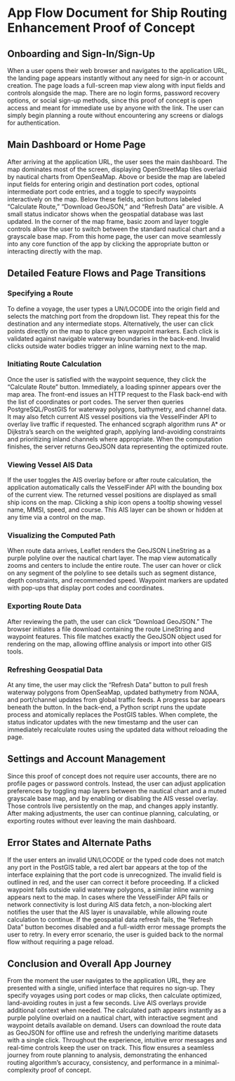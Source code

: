 # App Flow Document for Ship Routing Enhancement Proof of Concept

## Onboarding and Sign-In/Sign-Up
When a user opens their web browser and navigates to the application URL, the landing page appears instantly without any need for sign-in or account creation. The page loads a full-screen map view along with input fields and controls alongside the map. There are no login forms, password recovery options, or social sign-up methods, since this proof of concept is open access and meant for immediate use by anyone with the link. The user can simply begin planning a route without encountering any screens or dialogs for authentication.

## Main Dashboard or Home Page
After arriving at the application URL, the user sees the main dashboard. The map dominates most of the screen, displaying OpenStreetMap tiles overlaid by nautical charts from OpenSeaMap. Above or beside the map are labeled input fields for entering origin and destination port codes, optional intermediate port code entries, and a toggle to specify waypoints interactively on the map. Below these fields, action buttons labeled “Calculate Route,” “Download GeoJSON,” and “Refresh Data” are visible. A small status indicator shows when the geospatial database was last updated. In the corner of the map frame, basic zoom and layer toggle controls allow the user to switch between the standard nautical chart and a grayscale base map. From this home page, the user can move seamlessly into any core function of the app by clicking the appropriate button or interacting directly with the map.

## Detailed Feature Flows and Page Transitions

### Specifying a Route
To define a voyage, the user types a UN/LOCODE into the origin field and selects the matching port from the dropdown list. They repeat this for the destination and any intermediate stops. Alternatively, the user can click points directly on the map to place green waypoint markers. Each click is validated against navigable waterway boundaries in the back-end. Invalid clicks outside water bodies trigger an inline warning next to the map.

### Initiating Route Calculation
Once the user is satisfied with the waypoint sequence, they click the “Calculate Route” button. Immediately, a loading spinner appears over the map area. The front-end issues an HTTP request to the Flask back-end with the list of coordinates or port codes. The server then queries PostgreSQL/PostGIS for waterway polygons, bathymetry, and channel data. It may also fetch current AIS vessel positions via the VesselFinder API to overlay live traffic if requested. The enhanced scgraph algorithm runs A* or Dijkstra’s search on the weighted graph, applying land-avoiding constraints and prioritizing inland channels where appropriate. When the computation finishes, the server returns GeoJSON data representing the optimized route.

### Viewing Vessel AIS Data
If the user toggles the AIS overlay before or after route calculation, the application automatically calls the VesselFinder API with the bounding box of the current view. The returned vessel positions are displayed as small ship icons on the map. Clicking a ship icon opens a tooltip showing vessel name, MMSI, speed, and course. This AIS layer can be shown or hidden at any time via a control on the map.

### Visualizing the Computed Path
When route data arrives, Leaflet renders the GeoJSON LineString as a purple polyline over the nautical chart layer. The map view automatically zooms and centers to include the entire route. The user can hover or click on any segment of the polyline to see details such as segment distance, depth constraints, and recommended speed. Waypoint markers are updated with pop-ups that display port codes and coordinates.

### Exporting Route Data
After reviewing the path, the user can click “Download GeoJSON.” The browser initiates a file download containing the route LineString and waypoint features. This file matches exactly the GeoJSON object used for rendering on the map, allowing offline analysis or import into other GIS tools.

### Refreshing Geospatial Data
At any time, the user may click the “Refresh Data” button to pull fresh waterway polygons from OpenSeaMap, updated bathymetry from NOAA, and port/channel updates from global traffic feeds. A progress bar appears beneath the button. In the back-end, a Python script runs the update process and atomically replaces the PostGIS tables. When complete, the status indicator updates with the new timestamp and the user can immediately recalculate routes using the updated data without reloading the page.

## Settings and Account Management
Since this proof of concept does not require user accounts, there are no profile pages or password controls. Instead, the user can adjust application preferences by toggling map layers between the nautical chart and a muted grayscale base map, and by enabling or disabling the AIS vessel overlay. Those controls live persistently on the map, and changes apply instantly. After making adjustments, the user can continue planning, calculating, or exporting routes without ever leaving the main dashboard.

## Error States and Alternate Paths
If the user enters an invalid UN/LOCODE or the typed code does not match any port in the PostGIS table, a red alert bar appears at the top of the interface explaining that the port code is unrecognized. The invalid field is outlined in red, and the user can correct it before proceeding. If a clicked waypoint falls outside valid waterway polygons, a similar inline warning appears next to the map. In cases where the VesselFinder API fails or network connectivity is lost during AIS data fetch, a non-blocking alert notifies the user that the AIS layer is unavailable, while allowing route calculation to continue. If the geospatial data refresh fails, the “Refresh Data” button becomes disabled and a full-width error message prompts the user to retry. In every error scenario, the user is guided back to the normal flow without requiring a page reload.

## Conclusion and Overall App Journey
From the moment the user navigates to the application URL, they are presented with a single, unified interface that requires no sign-up. They specify voyages using port codes or map clicks, then calculate optimized, land-avoiding routes in just a few seconds. Live AIS overlays provide additional context when needed. The calculated path appears instantly as a purple polyline overlaid on a nautical chart, with interactive segment and waypoint details available on demand. Users can download the route data as GeoJSON for offline use and refresh the underlying maritime datasets with a single click. Throughout the experience, intuitive error messages and real-time controls keep the user on track. This flow ensures a seamless journey from route planning to analysis, demonstrating the enhanced routing algorithm’s accuracy, consistency, and performance in a minimal-complexity proof of concept.